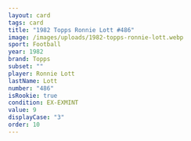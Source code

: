 ```yaml
---
layout: card
tags: card
title: "1982 Topps Ronnie Lott #486"
image: /images/uploads/1982-topps-ronnie-lott.webp
sport: Football
year: 1982
brand: Topps
subset: ""
player: Ronnie Lott
lastName: Lott
number: "486"
isRookie: true
condition: EX-EXMINT
value: 9
displayCase: "3"
order: 10
---
```

